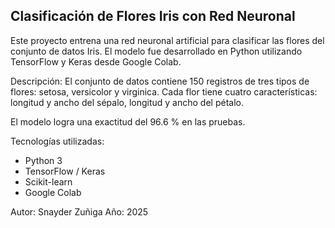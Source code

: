 Clasificación de Flores Iris con Red Neuronal
-----------------------------------------------------------------------------------------------------------

Este proyecto entrena una red neuronal artificial para clasificar las flores del conjunto de datos Iris.
El modelo fue desarrollado en Python utilizando TensorFlow y Keras desde Google Colab.

Descripción:
El conjunto de datos contiene 150 registros de tres tipos de flores: setosa, versicolor y virginica.
Cada flor tiene cuatro características: longitud y ancho del sépalo, longitud y ancho del pétalo.

El modelo logra una exactitud del 96.6 % en las pruebas.

Tecnologías utilizadas:
- Python 3
- TensorFlow / Keras
- Scikit-learn
- Google Colab

Autor: Snayder Zuñiga
Año: 2025
